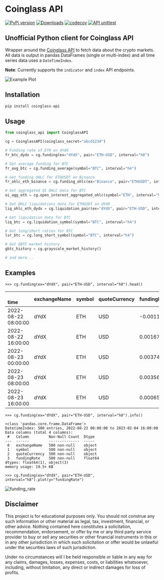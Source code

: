 # Coinglass API
[![PyPi version](https://img.shields.io/pypi/v/coinglass-api)](https://pypi.python.org/pypi/coinglass-api/)
[![Downloads](https://pepy.tech/badge/coinglass-api)](https://pepy.tech/project/coinglass-api)
[![codecov](https://codecov.io/gh/dineshpinto/coinglass-api/branch/main/graph/badge.svg?token=XTJRRU2W1T)](https://codecov.io/gh/dineshpinto/coinglass-api)
[![API unittest](https://github.com/dineshpinto/coinglass-api/actions/workflows/api_unitests.yml/badge.svg)](https://github.com/dineshpinto/coinglass-api/actions/workflows/api_unitests.yml)

## Unofficial Python client for Coinglass API

Wrapper around the [Coinglass API](https://coinglass.com/pricing) to fetch data about the crypto markets.
All data is output in pandas DataFrames (single or multi-index) and all time series data uses a `DateTimeIndex`.

**Note**: Currently supports the `indicator` and `index` API endpoints.

![Example Plot](https://github.com/dineshpinto/coinglass-api/blob/main/examples/example_plot.jpg?raw=true)

## Installation

```bash
pip install coinglass-api
```

## Usage

```python
from coinglass_api import CoinglassAPI

cg = CoinglassAPI(coinglass_secret="abcd1234")

# Funding rate of ETH on dYdX
fr_btc_dydx = cg.funding(ex="dYdX", pair="ETH-USD", interval="h8")

# Get average funding for BTC
fr_avg_btc = cg.funding_average(symbol="BTC", interval="h4")

# Get funding OHLC for ETHUSDT on Binance
fr_ohlc_eth_binance = cg.funding_ohlc(ex="Binance", pair="ETHUSDT", interval="h4")

# Get aggregated OI OHLC data for BTC
oi_agg_eth = cg.open_interest_aggregated_ohlc(symbol="ETH", interval="h4")

# Get OHLC liquidations data for ETHUSDT on dYdX
liq_ohlc_eth_dydx = cg.liquidation_pair(ex="dYdX", pair="ETH-USD", interval="h4")

# Get liquidation data for BTC
liq_btc = cg.liquidation_symbol(symbol="BTC", interval="h4")

# Get long/short ratios for BTC
lsr_btc = cg.long_short_symbol(symbol="BTC", interval="h4")

# Get GBTC market history
gbtc_history = cg.grayscale_market_history()

# and more...
```

## Examples

```
>>> cg.funding(ex="dYdX", pair="ETH-USD", interval="h8").head()
```

| <br/>time           | exchangeName<br/> | symbol<br/> | quoteCurrency<br/> | fundingRate<br/> |
|:--------------------|:------------------|:------------|:-------------------|:-----------------|
| 2022-08-22 08:00:00 | dYdX              | ETH         | USD                | -0.001151        |
| 2022-08-22 16:00:00 | dYdX              | ETH         | USD                | 0.001678         |
| 2022-08-23 00:00:00 | dYdX              | ETH         | USD                | 0.003743         |
| 2022-08-23 08:00:00 | dYdX              | ETH         | USD                | 0.003561         |
| 2022-08-23 16:00:00 | dYdX              | ETH         | USD                | 0.000658         |

```
>>> cg.funding(ex="dYdX", pair="ETH-USD", interval="h8").info()
```

```
<class 'pandas.core.frame.DataFrame'>
DatetimeIndex: 500 entries, 2022-08-22 08:00:00 to 2023-02-04 16:00:00
Data columns (total 4 columns):
 #   Column         Non-Null Count  Dtype  
---  ------         --------------  -----  
 0   exchangeName   500 non-null    object 
 1   symbol         500 non-null    object 
 2   quoteCurrency  500 non-null    object 
 3   fundingRate    500 non-null    float64
dtypes: float64(1), object(3)
memory usage: 19.5+ KB
```

```
>>> cg.funding(ex="dYdX", pair="ETH-USD", interval="h8").plot(y="fundingRate")
```
![funding_rate](https://github.com/dineshpinto/coinglass-api/blob/main/examples/funding_rate.jpg?raw=true)

## Disclaimer

This project is for educational purposes only. You should not construe any such information or other material as legal,
tax, investment, financial, or other advice. Nothing contained here constitutes a solicitation, recommendation,
endorsement, or offer by me or any third party service provider to buy or sell any securities or other financial
instruments in this or in any other jurisdiction in which such solicitation or offer would be unlawful under the
securities laws of such jurisdiction.

Under no circumstances will I be held responsible or liable in any way for any claims, damages, losses, expenses, costs,
or liabilities whatsoever, including, without limitation, any direct or indirect damages for loss of profits.